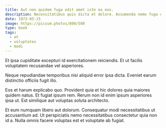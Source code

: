 ```yaml
---
title: Aut non quidem fuga odit amet iste ea eos.
description: Necessitatibus quis dicta et dolore. Assumenda nemo fuga deserunt natus dolor quo facilis. Natus porro sit est quia perspiciatis et et ex. Assumenda et eligendi cum aspernatur accusantium maiores nam.
date: 1972-05-15
image: https://picsum.photos/800/500
type: book
tags:
  - et
  - voluptates
  - modi
---
```

Et ipsa cupiditate excepturi id exercitationem reiciendis. Et ut facilis voluptatem recusandae vel asperiores.

Neque repudiandae temporibus nisi aliquid error ipsa dicta. Eveniet earum distinctio officiis fugit illo.

Eos et harum explicabo quo. Provident quia et hic dolores quia maiores quidem natus. Et fugiat ipsum rem. Rerum non id enim ipsum asperiores ipsa ut. Est similique aut voluptas soluta architecto.

Et eum numquam libero aut dolorum. Consequatur modi necessitatibus ut accusantium ad. Ut perspiciatis nemo necessitatibus consectetur quia non id a. Nulla omnis facere voluptas est et voluptate ab fugiat.